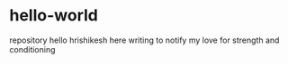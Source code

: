 # hello-world
repository
hello hrishikesh here writing to notify my love for strength and conditioning

